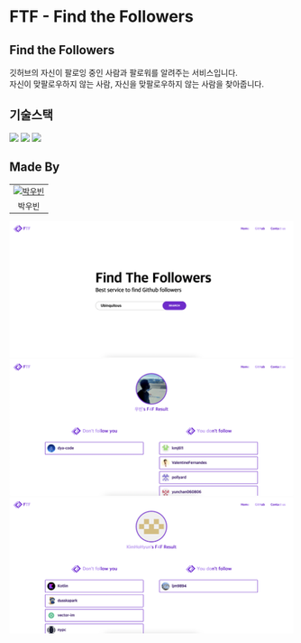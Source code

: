 # FTF - Find the Followers

## Find the Followers
깃허브의 자신이 팔로잉 중인 사람과 팔로워를 알려주는 서비스입니다.  
자신이 맞팔로우하지 않는 사람, 자신을 맞팔로우하지 않는 사람을 찾아줍니다.  

## 기술스택

<div>
<img src="https://img.shields.io/badge/React JS-73c4f3?style=for-the-badge&logo=react&logoColor=white"/>
<img src="https://img.shields.io/badge/Sass-hotpink?style=for-the-badge&logo=Sass&logoColor=white"/>
<img src="https://img.shields.io/badge/TypeScript-4376c1?style=for-the-badge&logo=typescript&logoColor=white"/>
</div>

## Made By

<table>
    <tr>
        <td align="center">
            <a href="https://github.com/Ubinquitous">
                <img alt="박우빈" src="https://avatars.githubusercontent.com/Ubinquitous" width="100" />
            </a>
        </td>
    </tr>
    <tr>
        <td align="center">박우빈</td>
    </tr>
</table>
<img src='./GITHUB_IMAGE/README_IMAGE1.png' alt='' />
<img src='./GITHUB_IMAGE/README_IMAGE2.png' alt='' />
<img src='./GITHUB_IMAGE/README_IMAGE3.png' alt='' />